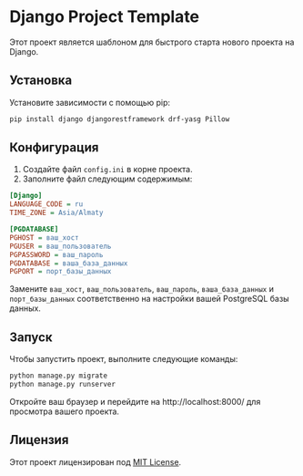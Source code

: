 # Django Project Template

Этот проект является шаблоном для быстрого старта нового проекта на Django.

## Установка

Установите зависимости с помощью pip:

```bash
pip install django djangorestframework drf-yasg Pillow
```

## Конфигурация

1. Создайте файл `config.ini` в корне проекта.
2. Заполните файл следующим содержимым:

```ini
[Django]
LANGUAGE_CODE = ru
TIME_ZONE = Asia/Almaty

[PGDATABASE]
PGHOST = ваш_хост
PGUSER = ваш_пользователь
PGPASSWORD = ваш_пароль
PGDATABASE = ваша_база_данных
PGPORT = порт_базы_данных
```

Замените `ваш_хост`, `ваш_пользователь`, `ваш_пароль`, `ваша_база_данных` и `порт_базы_данных` соответственно на настройки вашей PostgreSQL базы данных.

## Запуск

Чтобы запустить проект, выполните следующие команды:

```bash
python manage.py migrate
python manage.py runserver
```

Откройте ваш браузер и перейдите на http://localhost:8000/ для просмотра вашего проекта.

## Лицензия

Этот проект лицензирован под [MIT License](LICENSE).

